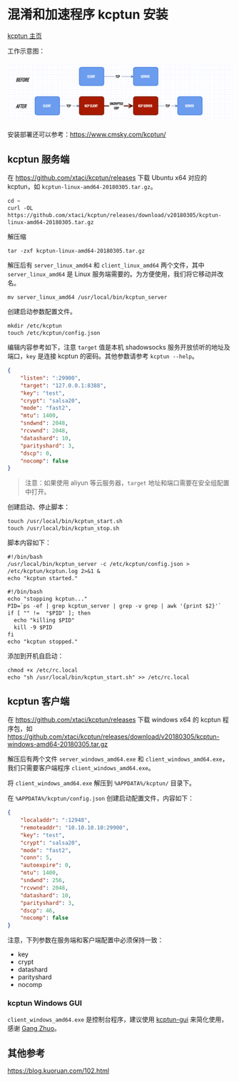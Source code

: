 # 混淆和加速程序 kcptun 安装

[kcptun 主页](ttps://github.com/xtaci/kcptun)

工作示意图：

![kcptun](kcptun.png)

安装部署还可以参考：https://www.cmsky.com/kcptun/

## kcptun 服务端

在 https://github.com/xtaci/kcptun/releases 下载 Ubuntu x64 对应的 kcptun，如 `kcptun-linux-amd64-20180305.tar.gz`。

```shell
cd ~
curl -OL https://github.com/xtaci/kcptun/releases/download/v20180305/kcptun-linux-amd64-20180305.tar.gz
```

解压缩

```shell
tar -zxf kcptun-linux-amd64-20180305.tar.gz
```

解压后有 `server_linux_amd64` 和 `client_linux_amd64` 两个文件，其中 `server_linux_amd64` 是 Linux 服务端需要的。为方便使用，我们将它移动并改名。

```shell
mv server_linux_amd64 /usr/local/bin/kcptun_server
```

创建启动参数配置文件。

```shell
mkdir /etc/kcptun
touch /etc/kcptun/config.json
```

编辑内容参考如下，注意 `target` 值是本机 shadowsocks 服务开放侦听的地址及端口，`key` 是连接 kcptun 的密码。其他参数请参考 `kcptun --help`。

```json
{
    "listen": ":29900",
    "target": "127.0.0.1:8388",
    "key": "test",
    "crypt": "salsa20",
    "mode": "fast2",
    "mtu": 1400,
    "sndwnd": 2048,
    "rcvwnd": 2048,
    "datashard": 10,
    "parityshard": 3,
    "dscp": 0,
    "nocomp": false
}
```

> 注意：如果使用 aliyun 等云服务器，`target` 地址和端口需要在安全组配置中打开。

创建启动、停止脚本：

```shell
touch /usr/local/bin/kcptun_start.sh
touch /usr/local/bin/kcptun_stop.sh
```

脚本内容如下：

```shell
#!/bin/bash
/usr/local/bin/kcptun_server -c /etc/kcptun/config.json > /etc/kcptun/kcptun.log 2>&1 &
echo "kcptun started."
```

```shell
#!/bin/bash
echo "stopping kcptun..."
PID=`ps -ef | grep kcptun_server | grep -v grep | awk '{print $2}'`
if [ "" !=  "$PID" ]; then
  echo "killing $PID"
  kill -9 $PID
fi
echo "kcptun stopped."
```

添加到开机自启动：

```shell
chmod +x /etc/rc.local
echo "sh /usr/local/bin/kcptun_start.sh" >> /etc/rc.local
```

## kcptun 客户端

在 https://github.com/xtaci/kcptun/releases 下载 windows x64 的 kcptun 程序包，如 https://github.com/xtaci/kcptun/releases/download/v20180305/kcptun-windows-amd64-20180305.tar.gz

解压后有两个文件 `server_windows_amd64.exe` 和 `client_windows_amd64.exe`，我们只需要客户端程序 `client_windows_amd64.exe`。

将 `client_windows_amd64.exe` 解压到 `%APPDATA%/kcptun/` 目录下。

在 `%APPDATA%/kcptun/config.json` 创建启动配置文件，内容如下：

```json
{
    "localaddr": ":12948",
    "remoteaddr": "10.10.10.10:29900",
    "key": "test",
    "crypt": "salsa20",
    "mode": "fast2",
    "conn": 5,
    "autoexpire": 0,
    "mtu": 1400,
    "sndwnd": 256,
    "rcvwnd": 2048,
    "datashard": 10,
    "parityshard": 3,
    "dscp": 46,
    "nocomp": false
}
```

注意，下列参数在服务端和客户端配置中必须保持一致：

+ key
+ crypt
+ datashard
+ parityshard
+ nocomp

### kcptun Windows GUI

`client_windows_amd64.exe` 是控制台程序，建议使用 [kcptun-gui](https://github.com/GangZhuo/kcptun-gui-windows) 来简化使用，感谢 [Gang Zhuo](https://github.com/GangZhuo)。

## 其他参考

https://blog.kuoruan.com/102.html
